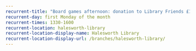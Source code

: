 ```yaml
---
recurrent-title: "Board games afternoon: donation to Library Friends £1.50 (includes a raffle ticket and refreshments)"
recurrent-day: first Monday of the month
recurrent-times: 1330-1600
recurrent-location: halesworth-library
recurrent-location-display-name: Halesworth Library
recurrent-location-display-url: /branches/halesworth-library/
---
```

